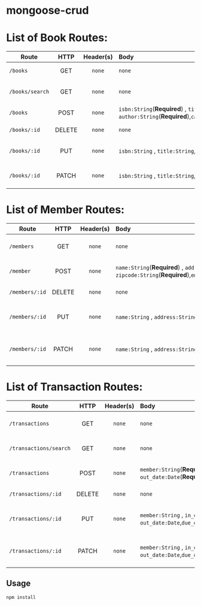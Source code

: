 # mongoose-crud


List of Book Routes:
===
|Route |HTTP |Header(s)|Body   |Description |
|------|:---:|:-------:|:-----|:-----------|
|`/books`|GET|`none`|`none`|Get all the books info|
|`/books/search`|GET|`none`|`none`|search books by query|
|`/books`|POST |`none`|`isbn:String`(**Required**) , `title:String`(**Required**), `author:String`(**Required**),`category:String`(**Required**),`stock:Number`(**Required**)| Create a new book
|`/books/:id`|DELETE|`none`|`none`| Delete a book
|`/books/:id`|PUT|`none`|`isbn:String` , `title:String`, `author:String`,`category:String`,`stock:Number`| Update a book with new info|
|`/books/:id`|PATCH|`none`|`isbn:String` , `title:String`, `author:String`,`category:String`,`stock:Number`|Update a single field info to book

List of Member Routes:
===
|Route |HTTP |Header(s)|Body   |Description |
|------|:---:|:-------:|:-----|:-----------|
|`/members`|GET|`none`|`none`|Get all the members info|
|`/member`|POST |`none`|`name:String`(**Required**) , `address:String`(**Required**), `zipcode:String`(**Required**),`email:String`(**Required**),`phone:String`(**Required**)| Create a new member
|`/members/:id`|DELETE|`none`|`none`| Delete a book
|`/members/:id`|PUT|`none`|`name:String` , `address:String`, `zipcode:String`,`email:String`,`phone:String`| Update member with new info|
|`/members/:id`|PATCH|`none`|`name:String` , `address:String`, `zipcode:String`,`email:String`,`phone:String`|Update a single field info to member

List of Transaction Routes:
===
|Route |HTTP |Header(s)|Body   |Description |
|------|:---:|:-------:|:-----|:-----------|
|`/transactions`|GET|`none`|`none`|Get all the transactions info|
|`/transactions/search`|GET|`none`|`none`|search transaction by query|
|`/transactions`|POST |`none`|`member:String`(**Required**) , `in_date:Date`(**Required**), `out_date:Date`(**Required**),`due_date:Date`(**Required**),`fine:Number`(**Required**)| Create a new transaction
|`/transactions/:id`|DELETE|`none`|`none`| Delete a transaction
|`/transactions/:id`|PUT|`none`|`member:String` , `in_date:Date`, `out_date:Date`,`due_date:Date`,`booklist:String`| Update transaction with new info|
|`/transactions/:id`|PATCH|`none`|`member:String` , `in_date:Date`, `out_date:Date`,`due_date:Date`,`booklist:String`|Update a single field info to transaction

## Usage
```javascript
npm install
```
